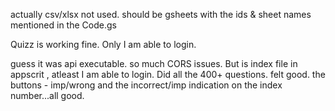 actually csv/xlsx  not used. should be gsheets with the ids & sheet names  mentioned in the Code.gs

Quizz is working fine. Only I am able to login.

guess it was api executable. so much CORS issues. But is index file in appscrit , atleast I am able to login. Did all the 400+ questions. felt good. the buttons - imp/wrong and the incorrect/imp indication on the index number...all good.
